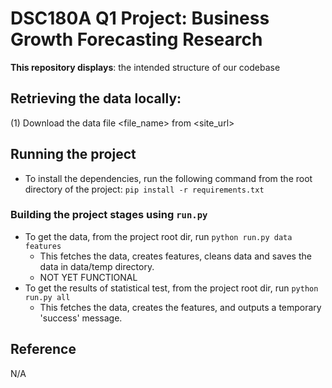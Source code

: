 # DSC180A Q1 Project: Business Growth Forecasting Research

__This repository displays__: the intended structure of our codebase


## Retrieving the data locally:

(1) Download the data file <file_name> from <site_url>


## Running the project

* To install the dependencies, run the following command from the root directory of the project: `pip install -r requirements.txt`

  
### Building the project stages using `run.py`

* To get the data, from the project root dir, run `python run.py data features`
  - This fetches the data, creates features, cleans data and saves the data in data/temp directory.
  - NOT YET FUNCTIONAL
* To get the results of statistical test, from the project root dir, run `python run.py all`
  - This fetches the data, creates the features, and outputs a temporary 'success' message.
  
## Reference
N/A